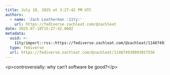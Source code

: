```yaml
---
title: July 18, 2025 at 3:27:42 PM UTC
authors:
  - name: 'Zach Leatherman :11ty:'
    url: https://fediverse.zachleat.com/@zachleat
date: 2025-07-18T15:27:42.000Z
metadata:
  uuid: >-
    11ty/import::rss::https://fediverse.zachleat.com/@zachleat/114874938993857556
  type: fediverse
  url: https://fediverse.zachleat.com/@zachleat/114874938993857556
---
```

\<p>controversially: why can’t software be good?\</p>